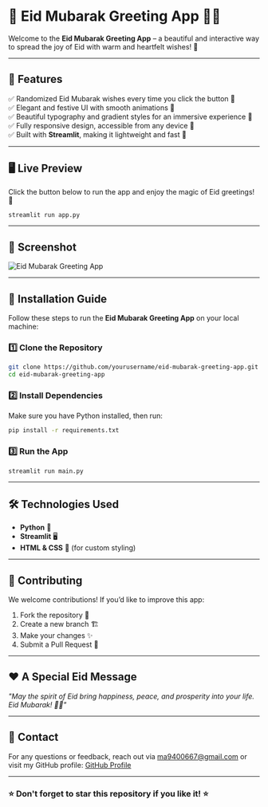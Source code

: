 # 🎉 Eid Mubarak Greeting App 🌙✨

Welcome to the **Eid Mubarak Greeting App** – a beautiful and interactive way to spread the joy of Eid with warm and heartfelt wishes! 🎊

---

## 🌟 Features
✅ Randomized Eid Mubarak wishes every time you click the button 🌟  
✅ Elegant and festive UI with smooth animations 💫  
✅ Beautiful typography and gradient styles for an immersive experience 🎨  
✅ Fully responsive design, accessible from any device 📱  
✅ Built with **Streamlit**, making it lightweight and fast 🚀  

---

## 🖥️ Live Preview
Click the button below to run the app and enjoy the magic of Eid greetings! 🎈

```bash
streamlit run app.py
```

---

## 📸 Screenshot
![Eid Mubarak Greeting App](https://your-image-url.com)

---

## 📜 Installation Guide

Follow these steps to run the **Eid Mubarak Greeting App** on your local machine:

### 1️⃣ Clone the Repository
```bash
git clone https://github.com/yourusername/eid-mubarak-greeting-app.git
cd eid-mubarak-greeting-app
```

### 2️⃣ Install Dependencies
Make sure you have Python installed, then run:
```bash
pip install -r requirements.txt
```

### 3️⃣ Run the App
```bash
streamlit run main.py
```

---

## 🛠️ Technologies Used
- **Python** 🐍
- **Streamlit** 🖥️
- **HTML & CSS** 🎨 (for custom styling)

---

## 🎁 Contributing
We welcome contributions! If you’d like to improve this app:
1. Fork the repository 🍴
2. Create a new branch 🏗️
3. Make your changes ✨
4. Submit a Pull Request 📩

---

## ❤️ A Special Eid Message
_"May the spirit of Eid bring happiness, peace, and prosperity into your life. Eid Mubarak! 🌙✨"_

---

## 📩 Contact
For any questions or feedback, reach out via [ma9400667@gmail.com](mailto:ma9400667@gmail.com) or visit my GitHub profile: [GitHub Profile](https://github.com/muzaffar401)

---

### ⭐ Don't forget to **star** this repository if you like it! ⭐


